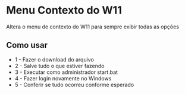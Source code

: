 # Menu Contexto do W11

 Altera o menu de contexto do W11 para sempre exibir todas as opções

## Como usar

- 1 - Fazer o download do arquivo
- 2 - Salve tudo o que estiver fazendo
- 3 - Executar como administrador start.bat
- 4 - Fazer login novamente no Windows
- 5 - Conferir se tudo ocorreu conforme esperado
